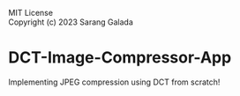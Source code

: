 MIT License \
Copyright (c) 2023 Sarang Galada

# DCT-Image-Compressor-App
Implementing JPEG compression using DCT from scratch!
